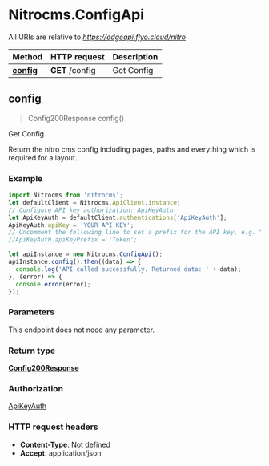 # Nitrocms.ConfigApi

All URIs are relative to *https://edgeapi.flyo.cloud/nitro*

Method | HTTP request | Description
------------- | ------------- | -------------
[**config**](ConfigApi.md#config) | **GET** /config | Get Config



## config

> Config200Response config()

Get Config

Return the nitro cms config including pages, paths and everything which is required for a layout.

### Example

```javascript
import Nitrocms from 'nitrocms';
let defaultClient = Nitrocms.ApiClient.instance;
// Configure API key authorization: ApiKeyAuth
let ApiKeyAuth = defaultClient.authentications['ApiKeyAuth'];
ApiKeyAuth.apiKey = 'YOUR API KEY';
// Uncomment the following line to set a prefix for the API key, e.g. "Token" (defaults to null)
//ApiKeyAuth.apiKeyPrefix = 'Token';

let apiInstance = new Nitrocms.ConfigApi();
apiInstance.config().then((data) => {
  console.log('API called successfully. Returned data: ' + data);
}, (error) => {
  console.error(error);
});

```

### Parameters

This endpoint does not need any parameter.

### Return type

[**Config200Response**](Config200Response.md)

### Authorization

[ApiKeyAuth](../README.md#ApiKeyAuth)

### HTTP request headers

- **Content-Type**: Not defined
- **Accept**: application/json

